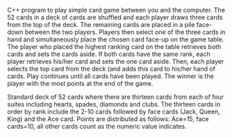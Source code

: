 C++ program to play simple card game between you and the computer.  The 52 cards in a deck of cards are shuffled and each player draws three cards from the top of the deck.  The remaining cards are placed in a pile face-down between the two players.  Players then select one of the three cards in hand and simultaneously place the chosen card face-up on the game table.  The player who placed the highest ranking card on the table retrieves both cards and sets the cards aside.  If both cards have the same rank, each player retrieves his/her card and sets the one card aside.  Then, each player selects the top card from the deck (and adds this card to his/her hand of cards.  Play continues until all cards have been played.  The winner is the player with the most points at the end of the game.

Standard deck of 52 cards where there are thirteen cards from each of four suites including hearts, spades, diamonds and clubs.  The thirteen cards in order by rank include the 2-10 cards followed by face cards (Jack, Queen, King) and the Ace card.  Points are distributed as follows:  Ace=15, face cards=10, all other cards count as the numeric value indicates.
